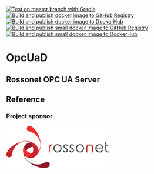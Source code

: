 [![Test on master branch with Gradle](https://github.com/rossonet/OpcUaD/actions/workflows/test-on-master-with-gradle.yml/badge.svg)](https://github.com/rossonet/OpcUaD/actions/workflows/test-on-master-with-gradle.yml)
[![Build and publish docker image to GitHub Registry](https://github.com/rossonet/OpcUaD/actions/workflows/publish-to-github-registry.yml/badge.svg)](https://github.com/rossonet/OpcUaD/actions/workflows/publish-to-github-registry.yml)
[![Build and publish docker image to DockerHub](https://github.com/rossonet/OpcUaD/actions/workflows/publish-to-dockerhub.yml/badge.svg)](https://github.com/rossonet/OpcUaD/actions/workflows/publish-to-dockerhub.yml)
[![Build and publish small docker image to GitHub Registry](https://github.com/rossonet/OpcUaD/actions/workflows/publish-small-to-github-registry.yml/badge.svg)](https://github.com/rossonet/OpcUaD/actions/workflows/publish-small-to-github-registry.yml)
[![Build and publish small docker image to DockerHub](https://github.com/rossonet/OpcUaD/actions/workflows/publish-small-to-dockerhub.yml/badge.svg)](https://github.com/rossonet/OpcUaD/actions/workflows/publish-small-to-dockerhub.yml)

# OpcUaD

## Rossonet OPC UA Server

## Reference



### Project sponsor 

[![Rossonet s.c.a r.l.](https://raw.githubusercontent.com/rossonet/images/main/artwork/rossonet-logo/png/rossonet-logo_280_115.png)](https://www.rossonet.net)




